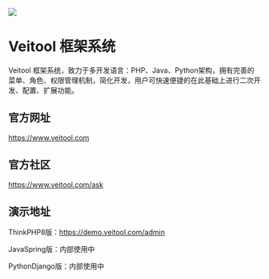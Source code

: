 ![](https://www.veitool.com/file/demo/logo.png) 

Veitool 框架系统
===============
Veitool 框架系统，致力于多开发语言：PHP、Java、Python架构，拥有完善的菜单、角色、权限管理机制，简化开发，用户可快速便捷的在此基础上进行二次开发、配置、扩展功能。

## 官方网址
https://www.veitool.com

## 官方社区
https://www.veitool.com/ask

## 演示地址
ThinkPHP8版：https://demo.veitool.com/admin

JavaSpring版：内部使用中

PythonDjango版：内部使用中
